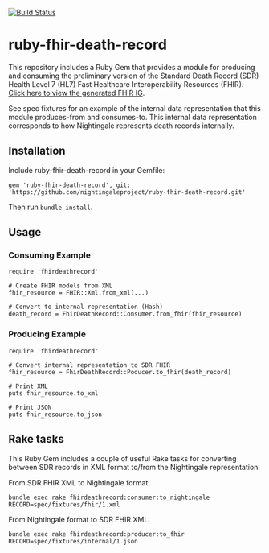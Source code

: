 [![Build Status](https://travis-ci.org/nightingaleproject/ruby-fhir-death-record.svg?branch=master)](https://travis-ci.org/nightingaleproject/ruby-fhir-death-record)

# ruby-fhir-death-record

This repository includes a Ruby Gem that provides a module for producing and consuming the preliminary version of the Standard Death Record (SDR) Health Level 7 (HL7) Fast Healthcare Interoperability Resources (FHIR). [Click here to view the generated FHIR IG](https://nightingaleproject.github.io/fhir-death-record).

See spec fixtures for an example of the internal data representation that this module produces-from and consumes-to. This internal data representation corresponds to how Nightingale represents death records internally.

## Installation

Include ruby-fhir-death-record in your Gemfile:
```
gem 'ruby-fhir-death-record', git: 'https://github.com/nightingaleproject/ruby-fhir-death-record.git'
```

Then run `bundle install`.

## Usage

### Consuming Example

```
require 'fhirdeathrecord'

# Create FHIR models from XML
fhir_resource = FHIR::Xml.from_xml(...)

# Convert to internal representation (Hash)
death_record = FhirDeathRecord::Consumer.from_fhir(fhir_resource)
```

### Producing Example

```
require 'fhirdeathrecord'

# Convert internal representation to SDR FHIR
fhir_resource = FhirDeathRecord::Poducer.to_fhir(death_record)

# Print XML
puts fhir_resource.to_xml

# Print JSON
puts fhir_resource.to_json
```

## Rake tasks

This Ruby Gem includes a couple of useful Rake tasks for converting between SDR records in XML format to/from the Nightingale representation.

From SDR FHIR XML to Nightingale format:
```
bundle exec rake fhirdeathrecord:consumer:to_nightingale RECORD=spec/fixtures/fhir/1.xml
```

From Nightingale format to SDR FHIR XML:
```
bundle exec rake fhirdeathrecord:producer:to_fhir RECORD=spec/fixtures/internal/1.json
```
